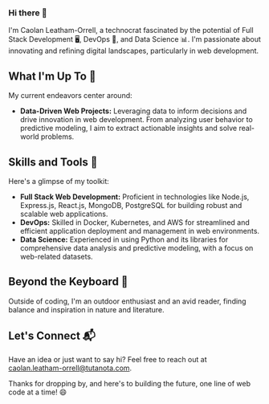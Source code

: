### Hi there 👋

I'm Caolan Leatham-Orrell, a technocrat fascinated by the potential of Full Stack Development 🖥️, DevOps 🐳, and Data Science 📊. I'm passionate about innovating and refining digital landscapes, particularly in web development.

## What I'm Up To 🌱

My current endeavors center around:

- **Data-Driven Web Projects:** Leveraging data to inform decisions and drive innovation in web development. From analyzing user behavior to predictive modeling, I aim to extract actionable insights and solve real-world problems.

## Skills and Tools 🧰

Here's a glimpse of my toolkit:

- **Full Stack Web Development:** Proficient in technologies like Node.js, Express.js, React.js, MongoDB, PostgreSQL for building robust and scalable web applications.
- **DevOps:** Skilled in Docker, Kubernetes, and AWS for streamlined and efficient application deployment and management in web environments.
- **Data Science:** Experienced in using Python and its libraries for comprehensive data analysis and predictive modeling, with a focus on web-related datasets.

## Beyond the Keyboard 🌲

Outside of coding, I'm an outdoor enthusiast and an avid reader, finding balance and inspiration in nature and literature.

## Let's Connect 📬

Have an idea or just want to say hi? Feel free to reach out at caolan.leatham-orrell@tutanota.com.

Thanks for dropping by, and here's to building the future, one line of web code at a time! 😄
